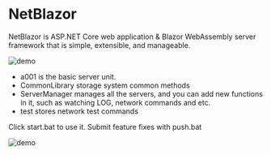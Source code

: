 # NetBlazor

NetBlazor is ASP.NET Core web application & Blazor WebAssembly server framework that is simple, extensible, and manageable.

![demo](https://github.com/taiwan-little-seal/NetBlazor200/blob/main/framework.png)

- a001 is the basic server unit.
- CommonLibrary storage system common methods 
- ServerManager manages all the servers, and you can add new functions in it, such as watching LOG, network commands and etc. 
- test stores network test commands 

Click start.bat to use it.
Submit feature fixes with push.bat

![demo](https://github.com/taiwan-little-seal/NetBlazor200/blob/main/demo.jpg)
